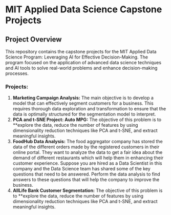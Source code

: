 
# MIT Applied Data Science Capstone Projects

## Project Overview

This repository contains the capstone projects for the MIT Applied Data Science Program: Leveraging AI for Effective Decision-Making. The program focused on the application of advanced data science techniques and AI tools to solve real-world problems and enhance decision-making processes.

### Projects:

1) **Marketing Campaign Analysis:** The main objective is to develop a model that can effectively segment customers for a business. This requires thorough data exploration and transformation to ensure that the data is optimally structured for the segmentation model to interpret.
2) **PCA and t-SNE Project: Auto MPG:** The objective of this problem is to **explore the data, reduce the number of features by using dimensionality reduction techniques like PCA and t-SNE, and extract meaningful insights.
3) **FoodHub Data Analysis:** The food aggregator company has stored the data of the different orders made by the registered customers in their online portal. They want to analyze the data to get a fair idea about the demand of different restaurants which will help them in enhancing their customer experience. Suppose you are hired as a Data Scientist in this company and the Data Science team has shared some of the key questions that need to be answered. Perform the data analysis to find answers to these questions that will help the company to improve the business.
4) **AllLife Bank Customer Segmentation:** The objective of this problem is to **explore the data, reduce the number of features by using dimensionality reduction techniques like PCA and t-SNE, and extract meaningful insights.
